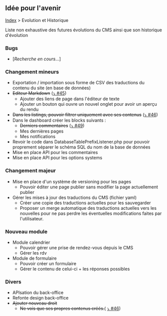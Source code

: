 ## Idée pour l'avenir

[Index](../index.md) > Evolution et Historique

Liste non exhaustive des futures évolutions du CMS ainsi que son historique d'évolution

### Bugs
* [*Recherche en cours*...]

### Changement mineurs
* Exportation / importation sous forme de CSV des traductions du contenu du site (en base de données)
* ~~Editeur Markdown~~ ([⤵️ #45](https://github.com/counteraccro/natheo/pull/45))
  * Ajouter des liens de page dans l'éditeur de texte
  * Ajouter un bouton qui ouvre un nouvel onglet pour avoir un aperçu du rendu
* ~~Dans les listings, pouvoir filtrer uniquement avec ses contenus~~ ([⤵️ #46](https://github.com/counteraccro/natheo/pull/46))
* Dans le dashboard créer les blocks suivants :
  * ~~Derniers commentaires~~ ([⤵️ #49](https://github.com/counteraccro/natheo/pull/49))
  * Mes dernières pages
  * Mes notifications
* Revoir le code dans DatabaseTablePrefixListener.php pour pouvoir proprement séparer le schéma SQL du nom de la base de données
* Mise en place API pour les commentaires
* Mise en place API pour les options systems

### Changement majeur
* Mise en place d'un système de versioning pour les pages
  * Pouvoir éditer une page publier sans modifier la page actuellement publier
* Gérer les mises à jour des traductions du CMS (fichier yaml)
  * Créer une copie des traductions actuelles pour les sauvegarder
  * Proposer un merge automatique des traductions actuelles vers les nouvelles pour ne pas perdre les éventuelles modifications faites par l'utilisateur.

### Nouveau module
* Module calendrier
  * Pouvoir gérer une prise de rendez-vous depuis le CMS
  * Gérer les rdv
* Module de formulaire
  * Pouvoir créer un formulaire
  * Gérer le contenu de celui-ci + les réponses possibles

### Divers
 * APIsation du back-office
 * Refonte design back-office
 * ~~Ajouter nouveau droit~~
   * ~~Ne vois que ses propres contenus créés.~~( [⤵️ #46](https://github.com/counteraccro/natheo/pull/46))